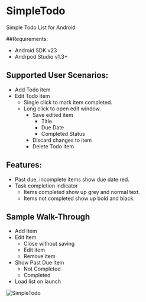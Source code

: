 # SimpleTodo
Simple Todo List for Android

##Requirements:

* Android SDK v23
* Andrpod Studio v1.3+

## Supported User Scenarios:

* Add Todo item
* Edit Todo item
    * Single click to mark item completed.
    * Long click to open edit window.
        * Save edited item
            * Title
            * Due Date
            * Completed Status
        * Discard changes to item
        * Delete Todo item.

## Features:

* Past due, incomplete items show due date red.
* Task completion indicator
    * Items completed show up grey and normal text.
    * Items not completed show up bold and black.

## Sample Walk-Through

* Add Item
* Edit Item
    * Close without saving
    * Edit item
    * Remove item
* Show Past Due Item
    * Not Completed
    * Completed
* Load list on launch

![SimpleTodo](../docs/walkthrough.gif "SimpleTodo Walk-Through")